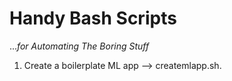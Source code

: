 # Handy Bash Scripts 
...<i>for Automating The Boring Stuff</i>

1. Create a boilerplate ML app --> createmlapp.sh. 

